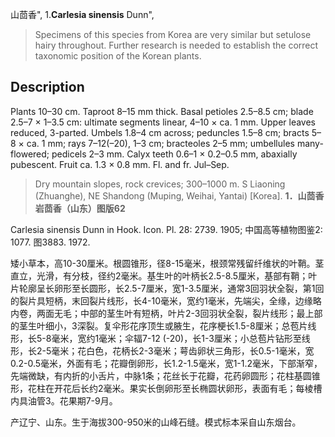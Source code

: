 山茴香",
1.**Carlesia sinensis** Dunn",

> Specimens of this species from Korea are very similar but setulose hairy throughout. Further research is needed to establish the correct taxonomic position of the Korean plants.

## Description
Plants 10–30 cm. Taproot 8–15 mm thick. Basal petioles 2.5–8.5 cm; blade 2.5–7 × 1–3.5 cm: ultimate segments linear, 4–10 × ca. 1 mm. Upper leaves reduced, 3-parted. Umbels 1.8–4 cm across; peduncles 1.5–8 cm; bracts 5–8 × ca. 1 mm; rays 7–12(–20), 1–3 cm; bracteoles 2–5 mm; umbellules many-flowered; pedicels 2–3 mm. Calyx teeth 0.6–1 × 0.2–0.5 mm, abaxially pubescent. Fruit ca. 1.3 × 0.8 mm. Fl. and fr. Jul–Sep.

> Dry mountain slopes, rock crevices; 300–1000 m. S Liaoning (Zhuanghe), NE Shandong (Muping, Weihai, Yantai) [Korea].
**1．山茴香 岩茴香（山东）图版62**

Carlesia sinensis Dunn in Hook. Icon. Pl. 28: 2739. 1905; 中国高等植物图鉴2: 1077. 图3883. 1972.

矮小草本，高10-30厘米。根圆锥形，径8-15毫米，根颈常残留纤维状的叶鞘。茎直立，光滑，有分枝，径约2毫米。基生叶的叶柄长2.5-8.5厘米，基部有鞘；叶片轮廓呈长卵形至长圆形，长2.5-7厘米，宽1-3.5厘米，通常3回羽状全裂，第1回的裂片具短柄，末回裂片线形，长4-10毫米，宽约1毫米，先端尖，全缘，边缘略内卷，两面无毛；中部的茎生叶有短柄，叶片2-3回羽状全裂，裂片线形；最上部的茎生叶细小，3深裂。复伞形花序顶生或腋生，花序梗长1.5-8厘米；总苞片线形，长5-8毫米，宽约1毫米；伞辐7-12 (-20)，长1-3厘米；小总苞片钻形至线形，长2-5毫米；花白色，花柄长2-3毫米；萼齿卵状三角形，长0.5-1毫米，宽0.2-0.5毫米，外面有毛；花瓣倒卵形，长1.2-1.5毫米，宽1-1.2毫米，下部渐窄，先端微缺，有内折的小舌片，中脉1条；花丝长于花瓣，花药卵圆形；花柱基圆锥形，花柱在开花后长约2毫米。果实长倒卵形至长椭圆状卵形，表面有毛；每棱槽内具油管3。花果期7-9月。

产辽宁、山东。生于海拔300-950米的山峰石缝。模式标本采自山东烟台。
